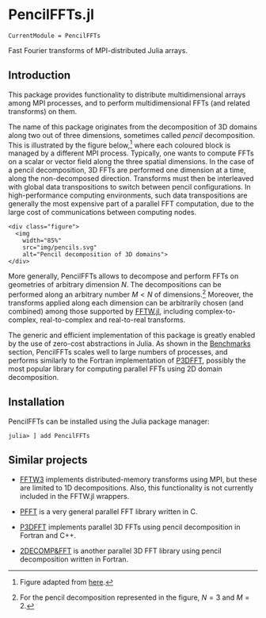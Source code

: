 # PencilFFTs.jl

```@meta
CurrentModule = PencilFFTs
```

Fast Fourier transforms of MPI-distributed Julia arrays.

## Introduction

This package provides functionality to distribute multidimensional arrays among
MPI processes, and to perform multidimensional FFTs (and related transforms) on
them.

The name of this package originates from the decomposition of 3D domains along
two out of three dimensions, sometimes called *pencil* decomposition.
This is illustrated by the figure below,[^1]
where each coloured block is managed by a different MPI process.
Typically, one wants to compute FFTs on a scalar or vector field along the
three spatial dimensions.
In the case of a pencil decomposition, 3D FFTs are performed one dimension at
a time, along the non-decomposed direction.
Transforms must then be interleaved with global data transpositions to switch
between pencil configurations.
In high-performance computing environments, such data transpositions are
generally the most expensive part of a parallel FFT computation, due to the
large cost of communications between computing nodes.

```@raw html
<div class="figure">
  <img
    width="85%"
    src="img/pencils.svg"
    alt="Pencil decomposition of 3D domains">
</div>
```

More generally, PencilFFTs allows to decompose and perform FFTs on geometries
of arbitrary dimension $N$.
The decompositions can be performed along an arbitrary number $M < N$ of
dimensions.[^2]
Moreover, the transforms applied along each dimension can be arbitrarily chosen
(and combined) among those supported by [FFTW.jl](https://github.com/JuliaMath/FFTW.jl),
including complex-to-complex, real-to-complex and real-to-real transforms.

The generic and efficient implementation of this package is greatly enabled by
the use of zero-cost abstractions in Julia.
As shown in the [Benchmarks](@ref) section, PencilFFTs scales well to large
numbers of processes, and performs similarly to the Fortran implementation of
[P3DFFT](https://www.p3dfft.net), possibly the most popular library for
computing parallel FFTs using 2D domain decomposition.

## Installation

PencilFFTs can be installed using the Julia package manager:

    julia> ] add PencilFFTs

## Similar projects

- [FFTW3](http://fftw.org/doc/Distributed_002dmemory-FFTW-with-MPI.html#Distributed_002dmemory-FFTW-with-MPI)
  implements distributed-memory transforms using MPI, but these are limited to
  1D decompositions.
  Also, this functionality is not currently included in the FFTW.jl wrappers.

- [PFFT](https://www-user.tu-chemnitz.de/~potts/workgroup/pippig/software.php.en#pfft)
  is a very general parallel FFT library written in C.

- [P3DFFT](https://www.p3dfft.net) implements parallel 3D FFTs using pencil
  decomposition in Fortran and C++.

- [2DECOMP&FFT](http://www.2decomp.org) is another parallel 3D FFT library
  using pencil decomposition written in Fortran.

[^1]:
    Figure adapted from [here](https://hal.archives-ouvertes.fr/tel-02084215v1).

[^2]:
    For the pencil decomposition represented in the figure, $N = 3$ and $M = 2$.

